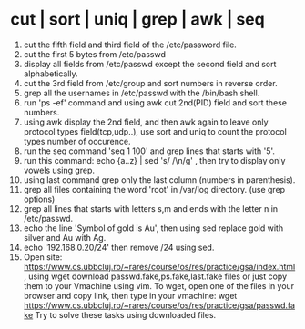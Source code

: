 # cut | sort | uniq | grep | awk | seq
1. cut the fifth field and third field of the /etc/password file.
2. cut the first 5 bytes from /etc/passwd
3. display all fields from /etc/passwd except the second field and sort alphabetically.
4. cut the 3rd field from /etc/group and sort numbers in reverse order.
5. grep all the usernames in /etc/passwd with the /bin/bash shell.
6. run 'ps -ef' command and using awk cut 2nd(PID) field and sort these numbers.
7. using awk display the 2nd field, and then awk again to leave only protocol types field(tcp,udp..), use sort and uniq to count the protocol types number of occurence.
8. run the seq command 'seq 1 100' and grep lines that starts with '5'.
9. run this command: echo {a..z} | sed 's/ /\n/g' , then try to display only vowels using grep.
10. using last command grep only the last column (numbers in parenthesis).
11. grep all files containing the word 'root' in /var/log directory. (use grep options)
12. grep all lines that starts with letters s,m and ends with the letter n in /etc/passwd.
13. echo the line 'Symbol of gold is Au', then using sed replace gold with silver and Au with Ag.
14. echo '192.168.0.20/24' then remove /24 using sed.
15. Open site: https://www.cs.ubbcluj.ro/~rares/course/os/res/practice/gsa/index.html ,
using wget download passwd.fake,ps.fake,last.fake files or just copy them to your Vmachine using vim.
To wget, open one of the files in your browser and copy link, then type in your vmachine:
 wget https://www.cs.ubbcluj.ro/~rares/course/os/res/practice/gsa/passwd.fake 
Try to solve these tasks using downloaded files.

